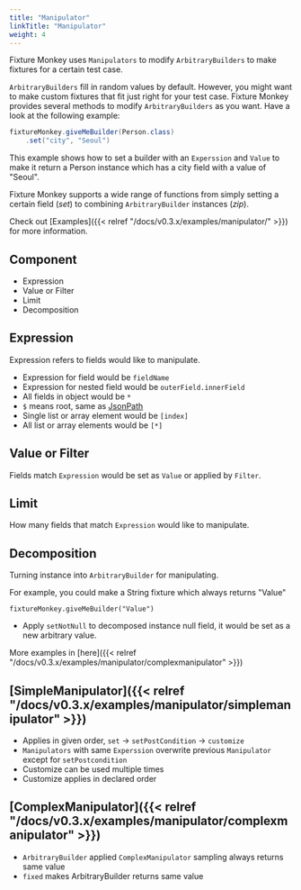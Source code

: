 ```yaml
---
title: "Manipulator"
linkTitle: "Manipulator"
weight: 4
---
```


Fixture Monkey uses `Manipulators` to modify `ArbitraryBuilders` to make fixtures for a certain test case.

`ArbitraryBuilders` fill in random values by default. However, you might want to make custom fixtures that fit just right for your test case.
Fixture Monkey provides several methods to modify `ArbitraryBuilders` as you want. Have a look at the following example:

```java
fixtureMonkey.giveMeBuilder(Person.class)
    .set("city", "Seoul")
```

This example shows how to set a builder with an `Experssion` and `Value` to make it return a Person instance which has a city field with a value of "Seoul".

Fixture Monkey supports a wide range of functions from simply setting a certain field (*set*) to combining `ArbitraryBuilder` instances (*zip*). 

Check out [Examples]({{< relref "/docs/v0.3.x/examples/manipulator/" >}}) for more information.


## Component
- Expression
- Value or Filter
- Limit
- Decomposition

## Expression
Expression refers to fields would like to manipulate.

- Expression for field would be `fieldName`
- Expression for nested field would be `outerField.innerField`
- All fields in object would be `*`
- `$` means root, same as [JsonPath](https://github.com/json-path/JsonPath)
- Single list or array element would be `[index]`
- All list or array elements would be `[*]`

## Value or Filter
Fields match `Expression` would be set as `Value` or applied by `Filter`.

## Limit
How many fields that match `Expression` would like to manipulate.

## Decomposition
Turning instance into `ArbitraryBuilder` for manipulating. 

For example, you could make a String fixture which always returns "Value"

```
fixtureMonkey.giveMeBuilder("Value")
``` 

* Apply `setNotNull` to decomposed instance null field, it would be set as a new arbitrary value.
  
More examples in [here]({{< relref "/docs/v0.3.x/examples/manipulator/complexmanipulator" >}})

## [SimpleManipulator]({{< relref "/docs/v0.3.x/examples/manipulator/simplemanipulator" >}})
- Applies in given order, `set` → `setPostCondition` → `customize`
- `Manipulators` with same `Experssion` overwrite previous `Manipulator` except for `setPostcondition`
- Customize can be used multiple times
- Customize applies in declared order

## [ComplexManipulator]({{< relref "/docs/v0.3.x/examples/manipulator/complexmanipulator" >}})
- `ArbitraryBuilder` applied `ComplexManipulator` sampling always returns same value
- `fixed` makes ArbitraryBuilder returns same value
